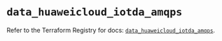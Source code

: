 # `data_huaweicloud_iotda_amqps`

Refer to the Terraform Registry for docs: [`data_huaweicloud_iotda_amqps`](https://registry.terraform.io/providers/huaweicloud/huaweicloud/1.71.1/docs/data-sources/iotda_amqps).
